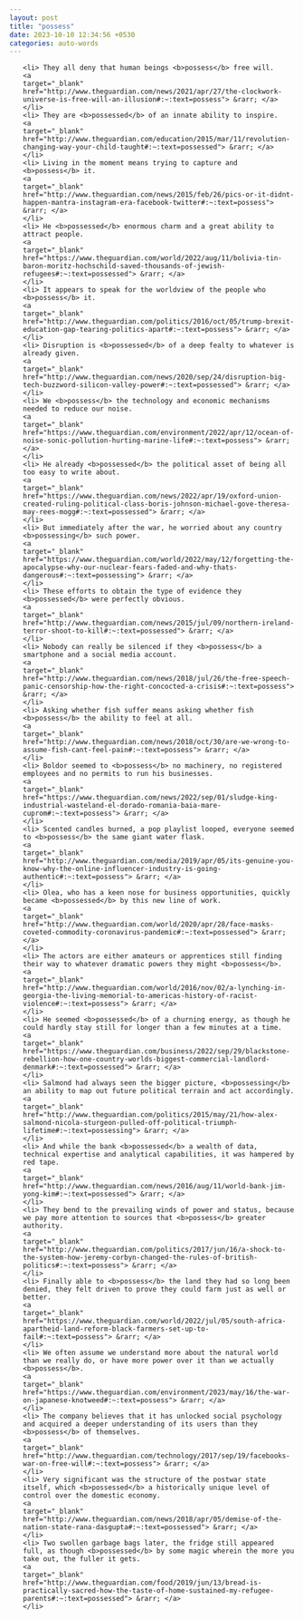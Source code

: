 ```yaml
---
layout: post
title: "possess"
date: 2023-10-10 12:34:56 +0530
categories: auto-words
---
```

<ol>

    <li> They all deny that human beings <b>possess</b> free will.
    <a 
    target="_blank" 
    href="http://www.theguardian.com/news/2021/apr/27/the-clockwork-universe-is-free-will-an-illusion#:~:text=possess"> &rarr; </a>
    </li>
    <li> They are <b>possessed</b> of an innate ability to inspire.
    <a 
    target="_blank" 
    href="http://www.theguardian.com/education/2015/mar/11/revolution-changing-way-your-child-taught#:~:text=possessed"> &rarr; </a>
    </li>
    <li> Living in the moment means trying to capture and <b>possess</b> it.
    <a 
    target="_blank" 
    href="http://www.theguardian.com/news/2015/feb/26/pics-or-it-didnt-happen-mantra-instagram-era-facebook-twitter#:~:text=possess"> &rarr; </a>
    </li>
    <li> He <b>possessed</b> enormous charm and a great ability to attract people.
    <a 
    target="_blank" 
    href="https://www.theguardian.com/world/2022/aug/11/bolivia-tin-baron-moritz-hochschild-saved-thousands-of-jewish-refugees#:~:text=possessed"> &rarr; </a>
    </li>
    <li> It appears to speak for the worldview of the people who <b>possess</b> it.
    <a 
    target="_blank" 
    href="http://www.theguardian.com/politics/2016/oct/05/trump-brexit-education-gap-tearing-politics-apart#:~:text=possess"> &rarr; </a>
    </li>
    <li> Disruption is <b>possessed</b> of a deep fealty to whatever is already given.
    <a 
    target="_blank" 
    href="http://www.theguardian.com/news/2020/sep/24/disruption-big-tech-buzzword-silicon-valley-power#:~:text=possessed"> &rarr; </a>
    </li>
    <li> We <b>possess</b> the technology and economic mechanisms needed to reduce our noise.
    <a 
    target="_blank" 
    href="https://www.theguardian.com/environment/2022/apr/12/ocean-of-noise-sonic-pollution-hurting-marine-life#:~:text=possess"> &rarr; </a>
    </li>
    <li> He already <b>possessed</b> the political asset of being all too easy to write about.
    <a 
    target="_blank" 
    href="https://www.theguardian.com/news/2022/apr/19/oxford-union-created-ruling-political-class-boris-johnson-michael-gove-theresa-may-rees-mogg#:~:text=possessed"> &rarr; </a>
    </li>
    <li> But immediately after the war, he worried about any country <b>possessing</b> such power.
    <a 
    target="_blank" 
    href="https://www.theguardian.com/world/2022/may/12/forgetting-the-apocalypse-why-our-nuclear-fears-faded-and-why-thats-dangerous#:~:text=possessing"> &rarr; </a>
    </li>
    <li> These efforts to obtain the type of evidence they <b>possessed</b> were perfectly obvious.
    <a 
    target="_blank" 
    href="http://www.theguardian.com/news/2015/jul/09/northern-ireland-terror-shoot-to-kill#:~:text=possessed"> &rarr; </a>
    </li>
    <li> Nobody can really be silenced if they <b>possess</b> a smartphone and a social media account.
    <a 
    target="_blank" 
    href="http://www.theguardian.com/news/2018/jul/26/the-free-speech-panic-censorship-how-the-right-concocted-a-crisis#:~:text=possess"> &rarr; </a>
    </li>
    <li> Asking whether fish suffer means asking whether fish <b>possess</b> the ability to feel at all.
    <a 
    target="_blank" 
    href="http://www.theguardian.com/news/2018/oct/30/are-we-wrong-to-assume-fish-cant-feel-pain#:~:text=possess"> &rarr; </a>
    </li>
    <li> Boldor seemed to <b>possess</b> no machinery, no registered employees and no permits to run his businesses.
    <a 
    target="_blank" 
    href="https://www.theguardian.com/news/2022/sep/01/sludge-king-industrial-wasteland-el-dorado-romania-baia-mare-cuprom#:~:text=possess"> &rarr; </a>
    </li>
    <li> Scented candles burned, a pop playlist looped, everyone seemed to <b>possess</b> the same giant water flask.
    <a 
    target="_blank" 
    href="http://www.theguardian.com/media/2019/apr/05/its-genuine-you-know-why-the-online-influencer-industry-is-going-authentic#:~:text=possess"> &rarr; </a>
    </li>
    <li> Olea, who has a keen nose for business opportunities, quickly became <b>possessed</b> by this new line of work.
    <a 
    target="_blank" 
    href="http://www.theguardian.com/world/2020/apr/28/face-masks-coveted-commodity-coronavirus-pandemic#:~:text=possessed"> &rarr; </a>
    </li>
    <li> The actors are either amateurs or apprentices still finding their way to whatever dramatic powers they might <b>possess</b>.
    <a 
    target="_blank" 
    href="http://www.theguardian.com/world/2016/nov/02/a-lynching-in-georgia-the-living-memorial-to-americas-history-of-racist-violence#:~:text=possess"> &rarr; </a>
    </li>
    <li> He seemed <b>possessed</b> of a churning energy, as though he could hardly stay still for longer than a few minutes at a time.
    <a 
    target="_blank" 
    href="https://www.theguardian.com/business/2022/sep/29/blackstone-rebellion-how-one-country-worlds-biggest-commercial-landlord-denmark#:~:text=possessed"> &rarr; </a>
    </li>
    <li> Salmond had always seen the bigger picture, <b>possessing</b> an ability to map out future political terrain and act accordingly.
    <a 
    target="_blank" 
    href="http://www.theguardian.com/politics/2015/may/21/how-alex-salmond-nicola-sturgeon-pulled-off-political-triumph-lifetime#:~:text=possessing"> &rarr; </a>
    </li>
    <li> And while the bank <b>possessed</b> a wealth of data, technical expertise and analytical capabilities, it was hampered by red tape.
    <a 
    target="_blank" 
    href="http://www.theguardian.com/news/2016/aug/11/world-bank-jim-yong-kim#:~:text=possessed"> &rarr; </a>
    </li>
    <li> They bend to the prevailing winds of power and status, because we pay more attention to sources that <b>possess</b> greater authority.
    <a 
    target="_blank" 
    href="http://www.theguardian.com/politics/2017/jun/16/a-shock-to-the-system-how-jeremy-corbyn-changed-the-rules-of-british-politics#:~:text=possess"> &rarr; </a>
    </li>
    <li> Finally able to <b>possess</b> the land they had so long been denied, they felt driven to prove they could farm just as well or better.
    <a 
    target="_blank" 
    href="https://www.theguardian.com/world/2022/jul/05/south-africa-apartheid-land-reform-black-farmers-set-up-to-fail#:~:text=possess"> &rarr; </a>
    </li>
    <li> We often assume we understand more about the natural world than we really do, or have more power over it than we actually <b>possess</b>.
    <a 
    target="_blank" 
    href="https://www.theguardian.com/environment/2023/may/16/the-war-on-japanese-knotweed#:~:text=possess"> &rarr; </a>
    </li>
    <li> The company believes that it has unlocked social psychology and acquired a deeper understanding of its users than they <b>possess</b> of themselves.
    <a 
    target="_blank" 
    href="http://www.theguardian.com/technology/2017/sep/19/facebooks-war-on-free-will#:~:text=possess"> &rarr; </a>
    </li>
    <li> Very significant was the structure of the postwar state itself, which <b>possessed</b> a historically unique level of control over the domestic economy.
    <a 
    target="_blank" 
    href="http://www.theguardian.com/news/2018/apr/05/demise-of-the-nation-state-rana-dasgupta#:~:text=possessed"> &rarr; </a>
    </li>
    <li> Two swollen garbage bags later, the fridge still appeared full, as though <b>possessed</b> by some magic wherein the more you take out, the fuller it gets.
    <a 
    target="_blank" 
    href="http://www.theguardian.com/food/2019/jun/13/bread-is-practically-sacred-how-the-taste-of-home-sustained-my-refugee-parents#:~:text=possessed"> &rarr; </a>
    </li>